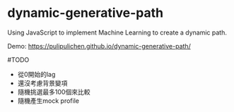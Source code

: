 # dynamic-generative-path
Using JavaScript to implement Machine Learning to create a dynamic path.

Demo: https://pulipulichen.github.io/dynamic-generative-path/

#TODO

- 從0開始的lag
- 還沒考慮背景變項
- 隨機挑選最多100個來比較
- 隨機產生mock profile